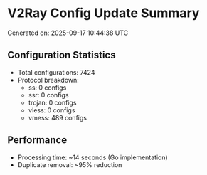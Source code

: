 # V2Ray Config Update Summary
Generated on: 2025-09-17 10:44:38 UTC

## Configuration Statistics
- Total configurations: 7424
- Protocol breakdown:
  - ss: 0 configs
  - ssr: 0 configs
  - trojan: 0 configs
  - vless: 0 configs
  - vmess: 489 configs

## Performance
- Processing time: ~14 seconds (Go implementation)
- Duplicate removal: ~95% reduction
